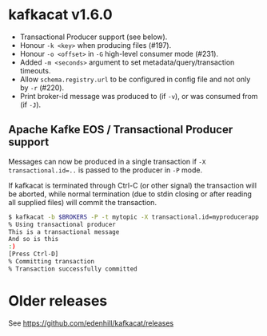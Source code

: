 # kafkacat v1.6.0

 * Transactional Producer support (see below).
 * Honour `-k <key>` when producing files (#197).
 * Honour `-o <offset>` in `-G` high-level consumer mode (#231).
 * Added `-m <seconds>` argument to set metadata/query/transaction timeouts.
 * Allow `schema.registry.url` to be configured in config file and
   not only by `-r` (#220).
 * Print broker-id message was produced to (if `-v`),
   or was consumed from (if `-J`).

## Apache Kafke EOS / Transactional Producer support

Messages can now be produced in a single transaction if `-X transactional.id=..`
is passed to the producer in `-P` mode.

If kafkacat is terminated through Ctrl-C (or other signal) the transaction
will be aborted, while normal termination (due to stdin closing or after reading
all supplied files) will commit the transaction.

```bash
$ kafkacat -b $BROKERS -P -t mytopic -X transactional.id=myproducerapp
% Using transactional producer
This is a transactional message
And so is this
:)
[Press Ctrl-D]
% Committing transaction
% Transaction successfully committed
```


# Older releases

See https://github.com/edenhill/kafkacat/releases

